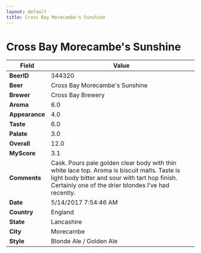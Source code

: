 ```yaml
---
layout: default
title: Cross Bay Morecambe's Sunshine
---
```


# Cross Bay Morecambe's Sunshine

| Field         | Value     |
|---------------|-----------|
| **BeerID** | 344320 |
| **Beer** | Cross Bay Morecambe's Sunshine |
| **Brewer** | Cross Bay Brewery |
| **Aroma** | 6.0 |
| **Appearance** | 4.0 |
| **Taste** | 6.0 |
| **Palate** | 3.0 |
| **Overall** | 12.0 |
| **MyScore** | 3.1 |
| **Comments** | Cask. Pours pale golden clear body with thin white lace top. Aroma is biscuit malts. Taste is light body bitter and sour with tart hop finish. Certainly one of the drier blondes I’ve had recently. |
| **Date** | 5/14/2017 7:54:46 AM |
| **Country** | England |
| **State** | Lancashire |
| **City** | Morecambe |
| **Style** | Blonde Ale / Golden Ale |
